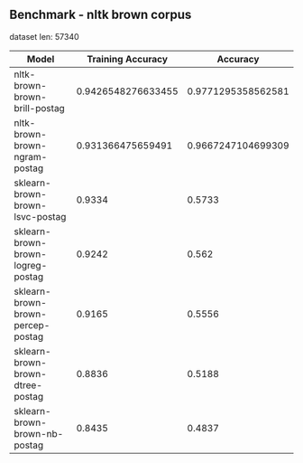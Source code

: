 

## Benchmark - nltk brown corpus

dataset len: 57340


| Model | Training Accuracy | Accuracy 	|
|-------|----------|----------|
| nltk-brown-brown-brill-postag | 0.9426548276633455  | 0.9771295358562581 |
| nltk-brown-brown-ngram-postag | 0.931366475659491  | 0.9667247104699309 |
| sklearn-brown-brown-lsvc-postag | 0.9334  | 0.5733 |
| sklearn-brown-brown-logreg-postag | 0.9242  | 0.562 |
| sklearn-brown-brown-percep-postag | 0.9165  | 0.5556 |
| sklearn-brown-brown-dtree-postag | 0.8836  | 0.5188 |
| sklearn-brown-brown-nb-postag | 0.8435  | 0.4837 |